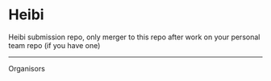 # Heibi
Heibi submission repo, only merger to this repo after work on your personal team repo (if you have one)

-----
Organisors
